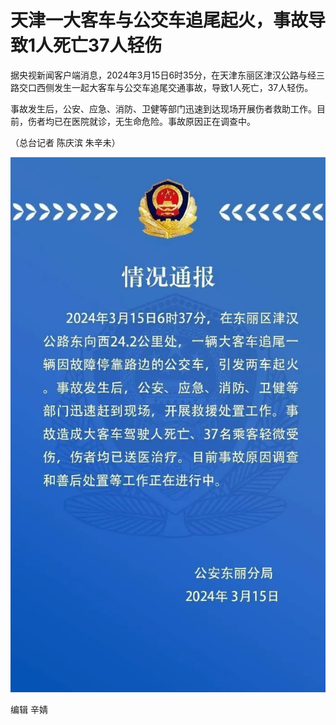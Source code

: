 # 天津一大客车与公交车追尾起火，事故导致1人死亡37人轻伤

据央视新闻客户端消息，2024年3月15日6时35分，在天津东丽区津汉公路与经三路交口西侧发生一起大客车与公交车追尾交通事故，导致1人死亡，37人轻伤。

事故发生后，公安、应急、消防、卫健等部门迅速到达现场开展伤者救助工作。目前，伤者均已在医院就诊，无生命危险。事故原因正在调查中。

（总台记者 陈庆滨 朱辛未）

![a26ea11d055e2053d35091c9b1d388bc.jpg](https://raw.githubusercontent.com/qqhsx/qqnews_image/main/2024/03/15/天津一大客车与公交车追尾起火，事故导致1人死亡37人轻伤/a26ea11d055e2053d35091c9b1d388bc.jpg)

编辑 辛婧

